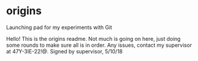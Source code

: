 # origins
Launching pad for my experiments with Git

Hello! This is the origins readme.
Not much is going on here, just doing some rounds to make sure all is in order.
Any issues, contact my supervisor at 47Y-3IE-22!@.
Signed by supervisor, 5/10/18

